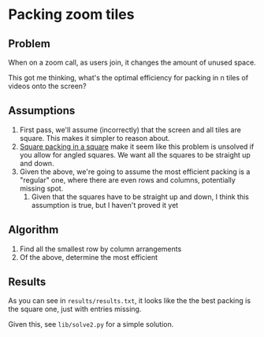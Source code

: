 # Packing zoom tiles

## Problem

When on a zoom call, as users join, it changes the amount of unused space.

This got me thinking, what's the optimal efficiency for packing in n tiles of videos onto the screen?

## Assumptions

1. First pass, we'll assume (incorrectly) that the screen and all tiles are square. This makes it simpler to reason about.
1. [Square packing in a square](https://en.wikipedia.org/wiki/Square_packing_in_a_square) make it seem like this problem is unsolved if you allow for angled squares. We want all the squares to be straight up and down.
1. Given the above, we're going to assume the most efficient packing is a "regular" one, where there are even rows and columns, potentially missing spot.
    1. Given that the squares have to be straight up and down, I think this assumption is true, but I haven't proved it yet
    
## Algorithm

1. Find all the smallest row by column arrangements
1. Of the above, determine the most efficient

## Results

As you can see in `results/results.txt`, it looks like the the best packing is the square one, just with entries missing.

Given this, see `lib/solve2.py` for a simple solution.
